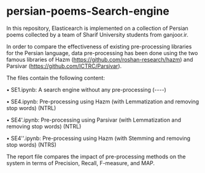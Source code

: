 # persian-poems-Search-engine

In this repository, Elasticearch is implemented on a collection of Persian poems collected by a team of Sharif University students from ganjoor.ir.   

In order to compare the effectiveness of existing pre-processing libraries for the Persian language, data pre-processing has been done using the two famous libraries of Hazm (https://github.com/roshan-research/hazm) and Parsivar (https://github.com/ICTRC/Parsivar).  

 The files contain the following content:  
 
• SE1.ipynb: A search engine without any pre-processing (----)  

• SE4.ipynb: Pre-processing using Hazm (with Lemmatization and removing stop words) (NTRL)  

• SE4'.ipynb: Pre-processing using Parsivar (with Lemmatization and removing stop words) (NTRL)  

• SE4''.ipynb: Pre-processing using Hazm (with Stemming and removing stop words) (NTRS)  

The report file compares the impact of pre-processing methods on the system in terms of Precision, Recall, F-measure, and MAP.
